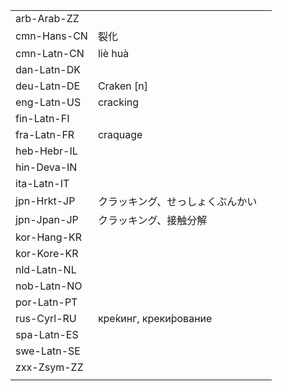 | | | |
|-|-|-|
| arb-Arab-ZZ |  |  |
| cmn-Hans-CN | 裂化 |  |
| cmn-Latn-CN | liè huà |  |
| dan-Latn-DK |  |  |
| deu-Latn-DE | Craken [n] |  |
| eng-Latn-US | cracking |  |
| fin-Latn-FI |  |  |
| fra-Latn-FR | craquage |  |
| heb-Hebr-IL |  |  |
| hin-Deva-IN |  |  |
| ita-Latn-IT |  |  |
| jpn-Hrkt-JP | クラッキング、せっしょくぶんかい |  |
| jpn-Jpan-JP | クラッキング、接触分解 |  |
| kor-Hang-KR |  |  |
| kor-Kore-KR |  |  |
| nld-Latn-NL |  |  |
| nob-Latn-NO |  |  |
| por-Latn-PT |  |  |
| rus-Cyrl-RU | кре́кинг, креки́рование |  |
| spa-Latn-ES |  |  |
| swe-Latn-SE |  |  |
| zxx-Zsym-ZZ |  |  |
|  |  |  |

